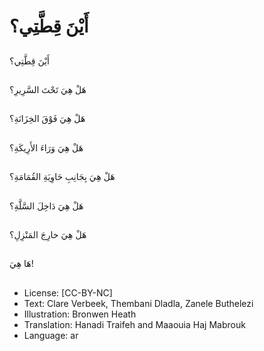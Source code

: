 # أَيْنَ قِطَّتِي؟

##
أَيْنَ قِطَّتِي؟

##
هَلْ هِيَ تَحْتَ السَّرِيرِ؟

##
هَلْ هِيَ فَوْقَ الخِزَانَةِ؟

##
هَلْ هِيَ وَرَاءَ الأَرِيكَةِ؟

##
هَلْ هِيَ بِجَانِبِ حَاوِيَةِ القُمَامَةِ؟

##
هَلْ هِيَ دَاخِلَ السَّلَّةِ؟

##
هَلْ هِيَ خارِجَ المَنْزِلِ؟

##
هَا هِيَ!

##
* License: [CC-BY-NC]
* Text: Clare Verbeek, Thembani Dladla, Zanele Buthelezi
* Illustration: Bronwen Heath
* Translation: Hanadi Traifeh and Maaouia Haj Mabrouk
* Language: ar
